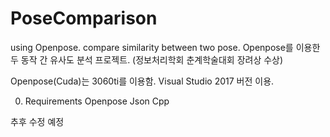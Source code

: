 # PoseComparison
using Openpose. compare similarity between two pose.
Openpose를 이용한 두 동작 간 유사도 분석 프로젝트.
(정보처리학회 춘계학술대회 장려상 수상)

Openpose(Cuda)는 3060ti를 이용함.
Visual Studio 2017 버전 이용.

0. Requirements
   Openpose
   Json Cpp

추후 수정 예정
